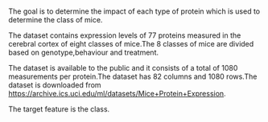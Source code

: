 # 

The goal is to determine the impact of each type of protein which is used to determine the class of mice.

The dataset contains expression levels of 77 proteins measured in the cerebral cortex of eight classes of mice.The 8 classes of mice are divided based on genotype,behaviour and treatment. 

The dataset is available to the public and it consists of a total of 1080 measurements per protein.The dataset has 82 columns and 1080 rows.The dataset is downloaded from https://archive.ics.uci.edu/ml/datasets/Mice+Protein+Expression. 

The target feature is the class.
